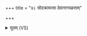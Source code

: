 +++
title = "४८ सोदक्रामत्सा देवानागच्छत्ताम्"

+++
<details><summary>मूलम् (VS)</summary>

सोद॑क्राम॒त्सा दे॒वानाग॑च्छ॒त्तां दे॒वा उपा॑ह्वय॒न्तोर्ज॒ एहीति॑।
</details>